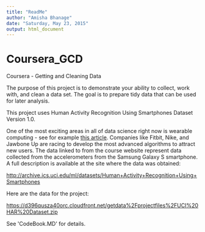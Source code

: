 ```yaml
---
title: "ReadMe"
author: "Amisha Bhanage"
date: "Saturday, May 23, 2015"
output: html_document
---
```


# Coursera_GCD
Coursera - Getting and Cleaning Data

The purpose of this project is to demonstrate your ability to collect, work with, and clean a data set. The goal is to prepare tidy data that can be used for later analysis.

This project uses Human Activity Recognition Using Smartphones Dataset Version 1.0.

One of the most exciting areas in all of data science right now is wearable computing - see for example [this article](http://www.insideactivitytracking.com/data-science-activity-tracking-and-the-battle-for-the-worlds-top-sports-brand/). Companies like Fitbit, Nike, and Jawbone Up are racing to develop the most advanced algorithms to attract new users. The data linked to from the course website represent data collected from the accelerometers from the Samsung Galaxy S smartphone. A full description is available at the site where the data was obtained: 

http://archive.ics.uci.edu/ml/datasets/Human+Activity+Recognition+Using+Smartphones 

Here are the data for the project: 

https://d396qusza40orc.cloudfront.net/getdata%2Fprojectfiles%2FUCI%20HAR%20Dataset.zip 

See 'CodeBook.MD' for details.
